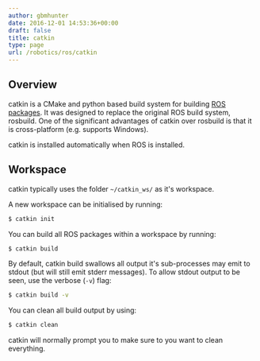 ```yaml
---
author: gbmhunter
date: 2016-12-01 14:53:36+00:00
draft: false
title: catkin
type: page
url: /robotics/ros/catkin
---
```


## Overview

catkin is a CMake and python based build system for building [ROS packages](/programming/operating-systems/ros). It was designed to replace the original ROS build system, rosbuild. One of the significant advantages of catkin over rosbuild is that it is cross-platform (e.g. supports Windows).

catkin is installed automatically when ROS is installed.

## Workspace

catkin typically uses the folder `~/catkin_ws/` as it's workspace.

A new workspace can be initialised by running:

```sh    
$ catkin init
```

You can build all ROS packages within a workspace by running:

```sh    
$ catkin build
```

By default, catkin build swallows all output it's sub-processes may emit to stdout (but will still emit stderr messages). To allow stdout output to be seen, use the verbose (`-v`) flag:

```sh    
$ catkin build -v
```

You can clean all build output by using:

```sh    
$ catkin clean
```

catkin will normally prompt you to make sure to you want to clean everything.
